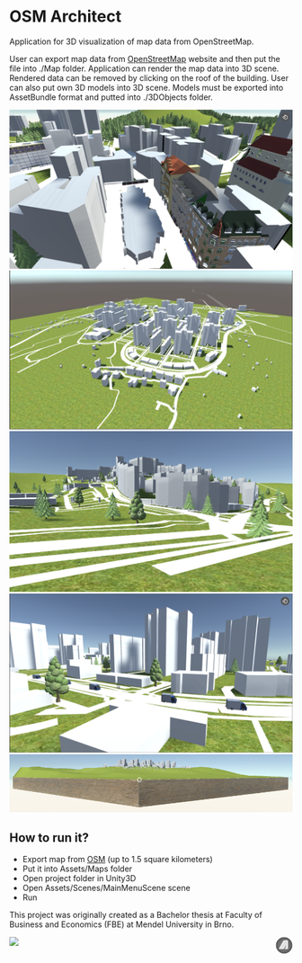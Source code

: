 # OSM Architect
  
Application for 3D visualization of map data from OpenStreetMap.

User can export map data from [OpenStreetMap](https://www.openstreetmap.org/) website and then put the file into ./Map folder. Application can render the map data into 3D scene. Rendered data can be removed by clicking on the roof of the building. User can also put own 3D models into 3D scene. Models must be exported into AssetBundle format and putted into ./3DObjects folder.

<img src="https://raw.githubusercontent.com/MrJiggers/osm-architect/master/github/img1.png" />
<img src="https://raw.githubusercontent.com/MrJiggers/osm-architect/master/github/img3.png" /> 
<img src="https://raw.githubusercontent.com/MrJiggers/osm-architect/master/github/img4.png" />
<img src="https://raw.githubusercontent.com/MrJiggers/osm-architect/master/github/img5.png" />
<img src="https://raw.githubusercontent.com/MrJiggers/osm-architect/master/github/img2.png" />

## How to run it?
* Export map from [OSM](https://www.openstreetmap.org/) (up to 1.5 square kilometers)
* Put it into Assets/Maps folder
* Open project folder in Unity3D
* Open Assets/Scenes/MainMenuScene scene
* Run



This project was originally created as a Bachelor thesis at Faculty of Business and Economics (FBE) at Mendel University in Brno.


<p style="text-align:left;">
<img src="https://img.shields.io/badge/License-BSD%202--Clause-orange.svg">
<span><img align="right" src="https://raw.githubusercontent.com/MrJiggers/osm-architect/master/github/icon.png" width="30" height="30"></span>
</p>
